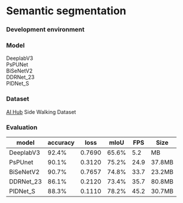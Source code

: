 # Semantic segmentation

### Development environment

### Model 
DeeplabV3   
PsPUNet  
BiSeNetV2  
DDRNet_23  
PIDNet_S  

### Dataset
[AI Hub](http://www.aihub.or.kr/) Side Walking Dataset

### Evaluation
|model|accuracy|loss|mIoU|FPS|Size|
|------|---|---|---|---|--|
|DeeplabV3|92.4%|0.7690|65.6%|5.2|MB|
|PsPUnet|90.1%|0.3120|75.2%|24.9|37.8MB|
|BiSeNetV2|90.7%|0.7657|74.8%|33.7|23.2MB|
|DDRNet_23|86.1%|0.2120|73.4%|35.7|80.8MB|
|PIDNet_S|88.3%|0.1110|78.2%|45.2|30.7MB|
